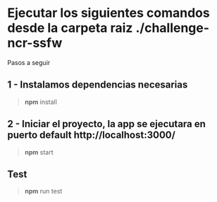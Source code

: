 # Ejecutar los siguientes comandos desde la carpeta raiz **./challenge-ncr-ssfw**
Pasos a seguir 

## 1 - Instalamos dependencias necesarias
> **npm** install

## 2 - Iniciar el proyecto, la app se ejecutara en puerto default http://localhost:3000/
> **npm** start


## **Test** 
> **npm** run test